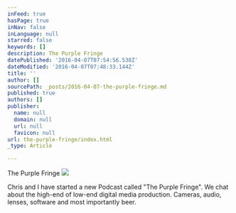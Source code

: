 ```yaml
---
inFeed: true
hasPage: true
inNav: false
inLanguage: null
starred: false
keywords: []
description: The Purple Fringe
datePublished: '2016-04-07T07:54:56.538Z'
dateModified: '2016-04-07T07:48:33.144Z'
title: ''
author: []
sourcePath: _posts/2016-04-07-the-purple-fringe.md
published: true
authors: []
publisher:
  name: null
  domain: null
  url: null
  favicon: null
url: the-purple-fringe/index.html
_type: Article

---
```

The Purple Fringe
![](https://the-grid-user-content.s3-us-west-2.amazonaws.com/0c04531e-5214-4944-a949-27d618e105d2.jpg)

Chris and I have started a new Podcast called "The Purple Fringe". We chat about the high-end of low-end digital media production. Cameras, audio, lenses, software and most importantly beer.